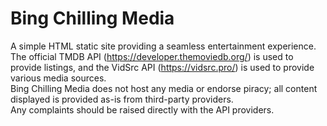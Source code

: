<h1>Bing Chilling Media</h1>
<p>A simple HTML static site providing a seamless entertainment experience.<br>
The official TMDB API (<a href="https://developer.themoviedb.org/">https://developer.themoviedb.org/</a>) is used to provide listings, and the VidSrc API (<a href="https://vidsrc.pro/">https://vidsrc.pro/</a>) is used to provide various media sources.<br>
Bing Chilling Media does not host any media or endorse piracy; all content displayed is provided as-is from third-party providers.<br>
Any complaints should be raised directly with the API providers.</p>
